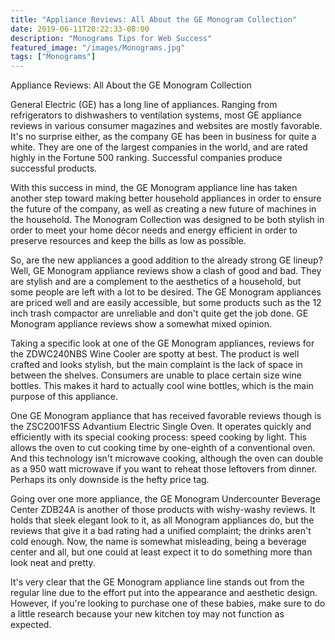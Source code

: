 ```yaml
---
title: "Appliance Reviews: All About the GE Monogram Collection"
date: 2019-06-11T20:22:33-08:00
description: "Monograms Tips for Web Success"
featured_image: "/images/Monograms.jpg"
tags: ["Monograms"]
---
```


Appliance Reviews: All About the GE Monogram Collection

General Electric (GE) has a long line of appliances. Ranging from refrigerators to dishwashers to ventilation systems, most GE appliance reviews in various consumer magazines and websites are mostly favorable. It's no surprise either, as the company GE has been in business for quite a white. They are one of the largest companies in the world, and are rated highly in the Fortune 500 ranking. Successful companies produce successful products.

With this success in mind, the GE Monogram appliance line has taken another step toward making better household appliances in order to ensure the future of the company, as well as creating a new future of machines in the household. The Monogram Collection was designed to be both stylish in order to meet your home décor needs and energy efficient in order to preserve resources and keep the bills as low as possible.

So, are the new appliances a good addition to the already strong GE lineup? Well, GE Monogram appliance reviews show a clash of good and bad. They are stylish and are a complement to the aesthetics of a household, but some people are left with a lot to be desired. The GE Monogram appliances are priced well and are easily accessible, but some products such as the 12 inch trash compactor are unreliable and don't quite get the job done. GE Monogram appliance reviews show a somewhat mixed opinion.

Taking a specific look at one of the GE Monogram appliances, reviews for the ZDWC240NBS Wine Cooler are spotty at best. The product is well crafted and looks stylish, but the main complaint is the lack of space in between the shelves. Consumers are unable to place certain size wine bottles. This makes it hard to actually cool wine bottles, which is the main purpose of this appliance.

One GE Monogram appliance that has received favorable reviews though is the ZSC2001FSS Advantium Electric Single Oven. It operates quickly and efficiently with its special cooking process: speed cooking by light. This allows the oven to cut cooking time by one-eighth of a conventional oven. And this technology isn't microwave cooking, although the oven can double as a 950 watt microwave if you want to reheat those leftovers from dinner. Perhaps its only downside is the hefty price tag.

Going over one more appliance, the GE Monogram Undercounter Beverage Center ZDB24A is another of those products with wishy-washy reviews. It holds that sleek elegant look to it, as all Monogram appliances do, but the reviews that give it a bad rating had a unified complaint; the drinks aren't cold enough. Now, the name is somewhat misleading, being a beverage center and all, but one could at least expect it to do something more than look neat and pretty.

It's very clear that the GE Monogram appliance line stands out from the regular line due to the effort put into the appearance and aesthetic design. However, if you're looking to purchase one of these babies, make sure to do a little research because your new kitchen toy may not function as expected.

